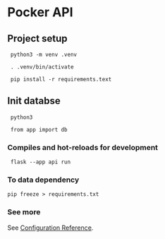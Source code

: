 # Pocker API

## Project setup
```
 python3 -m venv .venv

 . .venv/bin/activate

 pip install -r requirements.text
```

## Init databse
```
 python3

 from app import db
```

### Compiles and hot-reloads for development
```
 flask --app api run
```

### To data dependency
```
pip freeze > requirements.txt 
```



### See more
See [Configuration Reference](https://flask.palletsprojects.com/en/2.3.x/installation/#).